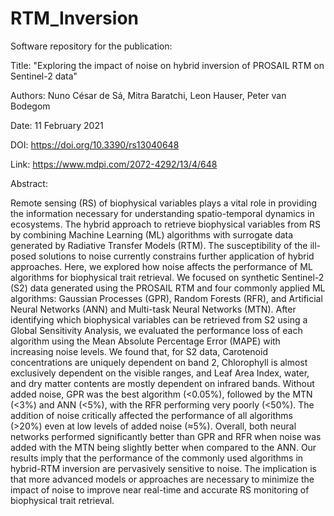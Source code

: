 # RTM_Inversion
Software repository for the publication: 

Title: "Exploring the impact of noise on hybrid inversion of PROSAIL RTM on Sentinel-2 data"

Authors: Nuno César de Sá, Mitra Baratchi, Leon Hauser, Peter van Bodegom

Date: 11 February 2021

DOI: https://doi.org/10.3390/rs13040648

Link: https://www.mdpi.com/2072-4292/13/4/648

Abstract:

Remote sensing (RS) of biophysical variables plays a vital role in providing the information necessary for understanding spatio-temporal dynamics in ecosystems. The hybrid approach to retrieve biophysical variables from RS by combining Machine Learning (ML) algorithms with surrogate data generated by Radiative Transfer Models (RTM). The susceptibility of the ill-posed solutions to noise currently constrains further application of hybrid approaches. Here, we explored how noise affects the performance of ML algorithms for biophysical trait retrieval. We focused on synthetic Sentinel-2 (S2) data generated using the PROSAIL RTM and four commonly applied ML algorithms: Gaussian Processes (GPR), Random Forests (RFR), and Artificial Neural Networks (ANN) and Multi-task Neural Networks (MTN). After identifying which biophysical variables can be retrieved from S2 using a Global Sensitivity Analysis, we evaluated the performance loss of each algorithm using the Mean Absolute Percentage Error (MAPE) with increasing noise levels. We found that, for S2 data, Carotenoid concentrations are uniquely dependent on band 2, Chlorophyll is almost exclusively dependent on the visible ranges, and Leaf Area Index, water, and dry matter contents are mostly dependent on infrared bands. Without added noise, GPR was the best algorithm (<0.05%), followed by the MTN (<3%) and ANN (<5%), with the RFR performing very poorly (<50%). The addition of noise critically affected the performance of all algorithms (>20%) even at low levels of added noise (≈5%). Overall, both neural networks performed significantly better than GPR and RFR when noise was added with the MTN being slightly better when compared to the ANN. Our results imply that the performance of the commonly used algorithms in hybrid-RTM inversion are pervasively sensitive to noise. The implication is that more advanced models or approaches are necessary to minimize the impact of noise to improve near real-time and accurate RS monitoring of biophysical trait retrieval.
